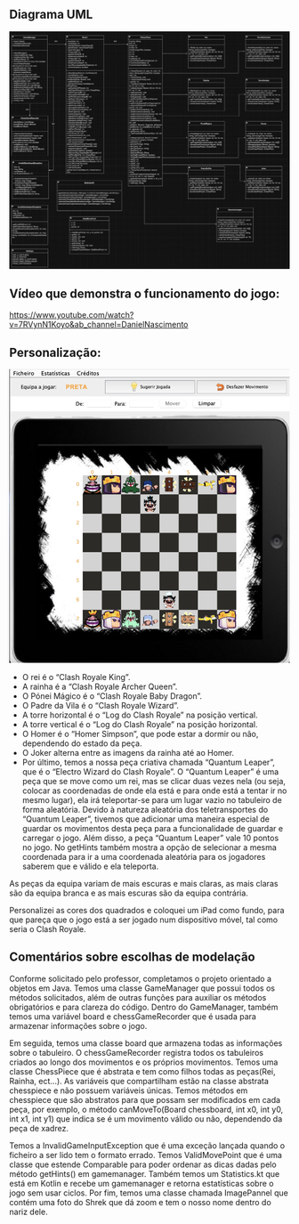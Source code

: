 ## Diagrama UML
![](UML_DeisiChess.png?raw=true "Diagrama UML")

## Vídeo que demonstra o funcionamento do jogo:
https://www.youtube.com/watch?v=7RVynN1Koyo&ab_channel=DanielNascimento  

## Personalização:
![](imgNovo.png?raw=true "Personalização")
- O rei é o “Clash Royale King”.
- A rainha é a “Clash Royale Archer Queen”.
- O Pónei Mágico é o “Clash Royale Baby Dragon”.
- O Padre da Vila é o “Clash Royale Wizard”.
- A torre horizontal é o “Log do Clash Royale” na posição vertical.
- A torre vertical é o “Log do Clash Royale” na posição horizontal.
- O Homer é o “Homer Simpson”, que pode estar a dormir ou não, dependendo do estado da peça.
- O Joker alterna entre as imagens da rainha até ao Homer.  
- Por último, temos a nossa peça criativa chamada “Quantum Leaper”, que é o “Electro Wizard do Clash Royale”. O “Quantum Leaper” é uma peça que se move como um rei, mas se clicar duas vezes nela (ou seja, colocar as coordenadas de onde ela está e para onde está a tentar ir no mesmo lugar), ela irá teleportar-se para um lugar vazio no tabuleiro de forma aleatória. Devido à natureza aleatória dos teletransportes do “Quantum Leaper”, tivemos que adicionar uma maneira especial de guardar os movimentos desta peça para a funcionalidade de guardar e carregar o jogo. Além disso, a peça “Quantum Leaper” vale 10 pontos no jogo. No getHints também mostra a opção de selecionar a mesma coordenada para ir a uma coordenada aleatória para os jogadores saberem que e válido e ela teleporta.
  
As peças da equipa variam de mais escuras e mais claras, as mais claras são da equipa branca e as mais escuras são da equipa contrária.

Personalizei as cores dos quadrados e coloquei um iPad como fundo, para que pareça que o jogo está a ser jogado num dispositivo móvel, tal como seria o Clash Royale.


## Comentários sobre escolhas de modelação

Conforme solicitado pelo professor, completamos o projeto orientado a objetos em Java. Temos uma classe GameManager que possui todos os métodos solicitados, além de outras funções para auxiliar os métodos obrigatórios e para clareza do código. Dentro do GameManager, também temos uma variável board e chessGameRecorder que é usada para armazenar informações sobre o jogo.  

Em seguida, temos uma classe board que armazena todas as informações sobre o tabuleiro. O chessGameRecorder registra todos os tabuleiros criados ao longo dos movimentos e os próprios movimentos. Temos uma classe ChessPiece que é abstrata e tem como filhos todas as peças(Rei, Rainha, ect...). As variáveis que compartilham estão na classe abstrata chesspiece e não possuem variáveis únicas. Temos métodos em chesspiece que são abstratos para que possam ser modificados em cada peça, por exemplo, o método canMoveTo(Board chessboard, int x0, int y0, int x1, int y1) que indica se é um movimento válido ou não, dependendo da peça de xadrez.  

Temos a InvalidGameInputException que é uma exceção lançada quando o ficheiro a ser lido tem o formato errado. Temos ValidMovePoint que é uma classe que estende Comparable para poder ordenar as dicas dadas pelo método getHints() em gamemanager. Também temos um Statistics.kt que está em Kotlin e recebe um gamemanager e retorna estatísticas sobre o jogo sem usar ciclos. Por fim, temos uma classe chamada ImagePannel que contém uma foto do Shrek que dá zoom e tem o nosso nome dentro do nariz dele.





